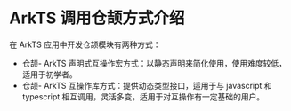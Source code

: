 # ArkTS 调用仓颉方式介绍

在 ArkTS 应用中开发仓颉模块有两种方式：

- 仓颉- ArkTS 声明式互操作宏方式：以静态声明来简化使用，使用难度较低，适用于初学者。
- 仓颉- ArkTS 互操作库方式：提供动态类型接口，适用于与 javascript 和 typescript 相互调用，灵活多变，适用于对互操作有一定基础的用户。
